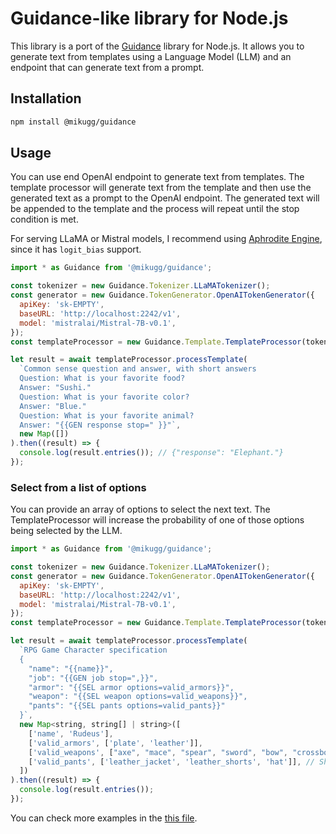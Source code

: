 # Guidance-like library for Node.js
This library is a port of the [Guidance](https://github.com/guidance-ai/guidance) library for Node.js. It allows you to generate text from templates using a Language Model (LLM) and an endpoint that can generate text from a prompt.

## Installation
```bash
npm install @mikugg/guidance
```

## Usage
You can use end OpenAI endpoint to generate text from templates. The template processor will generate text from the template and then use the generated text as a prompt to the OpenAI endpoint. The generated text will be appended to the template and the process will repeat until the stop condition is met.

For serving LLaMA or Mistral models, I recommend using [Aphrodite Engine](https://github.com/PygmalionAI/aphrodite-engine), since it has `logit_bias` support.

```javascript
import * as Guidance from '@mikugg/guidance';

const tokenizer = new Guidance.Tokenizer.LLaMATokenizer();
const generator = new Guidance.TokenGenerator.OpenAITokenGenerator({
  apiKey: 'sk-EMPTY',
  baseURL: 'http://localhost:2242/v1',
  model: 'mistralai/Mistral-7B-v0.1',
});
const templateProcessor = new Guidance.Template.TemplateProcessor(tokenizer, generator);

let result = await templateProcessor.processTemplate(
  `Common sense question and answer, with short answers
  Question: What is your favorite food?
  Answer: "Sushi."
  Question: What is your favorite color?
  Answer: "Blue."
  Question: What is your favorite animal?
  Answer: "{{GEN response stop=" }}"`,
  new Map([])
).then((result) => {
  console.log(result.entries()); // {"response": "Elephant."}
});
```

### Select from a list of options
You can provide an array of options to select the next text. The TemplateProcessor will increase the probability of one of those options being selected by the LLM.

```javascript
import * as Guidance from '@mikugg/guidance';

const tokenizer = new Guidance.Tokenizer.LLaMATokenizer();
const generator = new Guidance.TokenGenerator.OpenAITokenGenerator({
  apiKey: 'sk-EMPTY',
  baseURL: 'http://localhost:2242/v1',
  model: 'mistralai/Mistral-7B-v0.1',
});
const templateProcessor = new Guidance.Template.TemplateProcessor(tokenizer, generator);

let result = await templateProcessor.processTemplate(
  `RPG Game Character specification
  {
    "name": "{{name}}",
    "job": "{{GEN job stop=",}}",
    "armor": "{{SEL armor options=valid_armors}}",
    "weapon": "{{SEL weapon options=valid_weapons}}",
    "pants": "{{SEL pants options=valid_pants}}"
  }`,
  new Map<string, string[] | string>([
    ['name', 'Rudeus'],
    ['valid_armors', ['plate', 'leather']],
    ['valid_weapons', ["axe", "mace", "spear", "sword", "bow", "crossbow"]],
    ['valid_pants', ['leather_jacket', 'leather_shorts', 'hat']], // Should select leather_shorts
  ])
).then((result) => {
  console.log(result.entries());
});
```

You can check more examples in the [this file](./demo/index.ts).